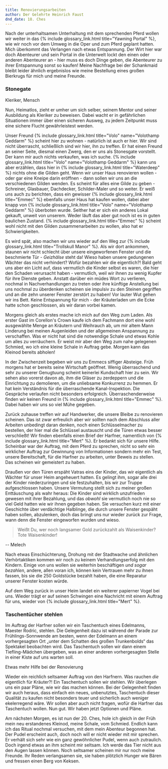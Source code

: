 ```yaml
---
title: Renovierungsarbeiten
author: Der Gelehrte Heinrich Faust
dnd_date: 18. Ches
---
```


Nach der unterhaltsamen Unterhaltung mit dem sprechenden Pferd wollen wir
weiter in das {% include glossary_link.html title="Yawning Portal" %}, wie wir noch vor dem Umweg in die Oper und zum
Pferd geplant hatten. Mich überkommt das Verlangen nach etwas Entspannung. Der
Wirt hier war doch Abenteurer und sein Portal in die Unterwelt lockt den einen
oder anderen Abenteurer an - hier muss es doch Dinge geben, die Abenteurer zu
ihrer Entspannung sonst so kaufen! Meine Nachfrage bei der Schankmaid bleibt
leider ähnlich ergebnislos wie meine Bestellung eines großen Bierkrugs für mich
und meine Freunde.

<!-- more -->

<div class="infobox char">
  <h3>Stonegate</h3>
  <p class="class">Kleriker, Mensch</p>
  <p>Nun, Heimatlos, zieht er umher um sich selber, seinem Mentor und seiner
  Ausbildung als Kleriker zu beweisen. Dabei wacht er in gefährlichen Situationen
  immer über einen sicheren Ausweg, zu jedem Zeitpunkt muss eine sichere Flucht
  gewährleistest werden.</p>
</div>

Unser Freund {% include glossary_link.html title="Volo" name="Volothamp Geddarm" %} scheint hier zu wohnen - natürlich ist auch er hier. Wir sind
nicht überrascht, schließlich sind wir hier, ihn zu treffen. Er hat einen
Freund an seiner Seite, diesmal einen Zwerg, den er uns als Stonesgate
vorstellt. Der kann mir auch nichts verkaufen, was ich suche. {% include glossary_link.html title="Volo" name="Volothamp Geddarm" %} kann uns
aber erzählen, dass hier in {% include glossary_link.html title="Waterdeep" %} nichts ohne die Gilden geht. Wenn wir
unser Haus renovieren wollen - oder gar eine Kneipe darin eröffnen - dann
sollen wir uns an die verschiedenen Gilden wenden. Es scheint für alles eine
Gilde zu geben - Schreiner, Glasbauer, Dachdecker, Schilder-Maler und so
weiter. Er weiß uns auch zu berichten, dass ein gewisser {% include glossary_link.html title="Emmec" %} ebenfalls unser
Haus hat kaufen wollen, dabei aber knapp von {% include glossary_link.html title="Volo" name="Volothamp Geddarm" %} überboten wurde. Seither hat
er sich ein anderes Lokal gekauft, unweit von unserem. Weder läuft das aber gut
noch ist es in guten baulichen Zustand. {% include glossary_link.html title="Emmec" %} scheint wohl nicht mit den Gilden
zusammenarbeiten zu wollen, also hat er Schwierigkeiten.

Es wird spät, also machen wir uns wieder auf den Weg zur {% include glossary_link.html title="Trollskull Manor" %}. Als
wir dort ankommen, staunen wir nicht schlecht über unsere eingeworfenen Fenster
und die beschmierte Tür - *Geizhälse* steht da! Wieso haben unsere gedungenen
Wächter das nicht verhindert? Wofür bezahlen wir die eigentlich?! Bald geht uns
aber ein Licht auf, dass vermutlich die Kinder selbst es waren, die hier den
Schaden verursacht haben - vermutlich, weil wir ihnen zu wenig Kupfer für ihre
Dienste geben. Anstatt darüber ein müdes Wort zu verlieren, nochmal in
Nachverhandlungen zu treten oder ihre künftige Anstellung bei uns nochmal zu
überdenken scheinen sie impulsiv zu den Steinen gegriffen und an die zehn
unserer Fenster zerstört zu haben! Vor lauter Wut gehen wir ins Bett. Keine
Entspannung für mich - der Kräuterladen um die Ecke hatte schon geschlossen,
als wir daran vorbei kamen.

Morgens gleich als erstes mache ich mich auf den Weg zum Laden. Als erster Gast
im Corellon's Crown kaufe ich dem Fachmann dort eine wohl ausgewählte Menge an
Kräutern und Weihrauch ab, um mir altem Mann Linderung bei meinen Augenleiden
und der allgemeinen Anspannung zu verschaffen. Was er nicht hat sind die
notwendige Schale und etwas Kohle um alles zu verräuchern. Er weist mir aber
den Weg zum nahe gelegenen Schmied, wo ich eine kleine Schale in Auftrag gebe.
Morgen kann das Kleinod bereits abholen!

In der Zwischenzeit begeben wir uns zu Emmecs siffiger Absteige. Früh morgens
hat er bereits seine Wirtschaft geöffnet. Wenig überraschend und sehr zu
unserer Genugtuung scheint keinerlei Kundschaft hier zu sein. Wir sehen also
vorerst davon ab, ihm die Gläser zu zerdeppern und die Einrichtung zu
demolieren, um die unliebsame Konkurrenz zu hemmen. Er hat kein Verständnis für
die überraschende Kanal-Inspektion. Die Gespräche verlaufen nicht besonders
erfolgreich. Überraschenderweise finden wir keinen Freund in {% include glossary_link.html title="Emmec" %}. Dabei haben
wir uns so viel Mühe gegeben.

Zurück zuhause treffen wir auf Handwerker, die unsere Bleibe zu renovieren
scheinen. Das ist zwar erfreulich aber wir sollten nach dem Abschluss aller
Arbeiten unbedingt daran denken, noch einen Schlüsselmacher zu bestellen, der
hier mal die Schlüssel austauscht und die Türen etwas besser verschließt! Wir
finden ebenfalls einen Brief der Harfner, namentlich von {% include glossary_link.html title="Mert" %}. Er bedankt sich
für unsere Hilfe. Scheinbar war der Auftrag, mit dem Pferd zu sprechen, nicht
so sehr ein wirklicher Auftrag zur Gewinnung von Informationen sondern mehr ein
Test, unsere Bereitschaft, für die Harfner zu arbeiten, unter Beweis zu
stellen. Das scheinen wir gemeistert zu haben.

Draußen vor den Türen erspäht Vatras eins der Kinder, das wir eigentlich als
Wächter für unser Heim angeheuert hatten. Es gelingt ihm, sogar alle drei der
Kinder niederzuringen und sie festzuhalten, bis wir zur Truppe aufgeschlossen
haben. Unsere Vermutung stellt sich zu meiner großen Enttäuschung als wahr
heraus: Die Kinder sind wirklich unzufrieden gewesen mit ihrer Bezahlung, und
das *obwohl* sie vermutlich noch nie so viel Geld hatten wie wir ihnen gegeben
haben. Sie versuchen kurz mit einer Geschichte über verdächtige Halblinge, die
durch unsere Fenster gespäht haben sollen, abzulenken, doch das bringt uns nur wieder
zurück zur Frage, wann denn die Fenster eingeworfen wurden und wieso.

> Weißt Du, wer noch langsamer Gold zurückzahlt als Waisenkinder? Tote Waisenkinder!

-- Melech

Nach etwas Einschüchterung, Drohung mit der Stadtwache und ähnlichen
Verhörtaktiken kommen wir noch zu keinem Verhandlungserfolg mit den Kindern.
Einige von uns wollen sie weiterhin beschäftigen *und sogar bezahlen*, andere,
allen voran ich, können kein Vertrauen mehr zu ihnen fassen, bis sie die 250
Goldstücke bezahlt haben, die eine Reparatur unserer Fenster kosten würde.

Auf dem Weg zurück in unser Heim landet ein weiterer papierner Vogel bei uns.
Wieder trägt er auf seinen Schwingen eine Nachricht mit einem Auftrag für uns,
wieder von {% include glossary_link.html title="Mert" %}.

<div class="infobox quest">
<h3>Taschentücher stehlen</h3>
  <p>Im Auftrag der
     Harfner sollen wir ein Taschentuch eines Edelmanns, Maester Rodric, stehlen.
     Die Gelegenheit dazu ist während der Parade zur Frühlings-Sonnwende am
     besten, wenn der Edelmann an einem vorhergesagten Ort „unter dem Schatten
     des großen Trunkenbolds“ das Spektakel beobachten wird. Das Taschentuch
     sollen wir dann einem Tiefling-Mädchen übergeben, was an einer anderen
     vorhergesagten Stelle in einer Kiste auf uns warten soll.
  </p>
  <p class="reward">Etwas mehr Hilfe bei der Renovierung</p>
</div>

Wieder ein reichlich seltsamer Auftrag von den Harfnern. Was rauchen *die*
eigentlich für Kräuter?! Ein Taschentuch sollen wir stehlen. Wir überlegen uns
ein paar Pläne, wie wir das machen können. Bei der Gelegenheit finden wir auch
heraus, dass einfach ein neues, unbenutztes, Taschentuch dieser Qualität zu
kaufen nicht besonders teuer und sicherlich auch weniger ekelerregend wäre. Wir
sollen aber auch nicht fragen, wofür die Harfner das Taschentuch wollen. Nun
gut. Wir haben jetzt Optionen und Pläne.

Am nächsten Morgen, es ist nun der 20. Ches, hole ich gleich in der Früh mein
neu erstandenes Kleinod, meine Schale, vom Schmied. Endlich kann ich das Ritual
nochmal versuchen, mit dem mein Abenteur begonnen hat. Der Pudel erscheint
auch, doch noch will er nicht wieder mit mir sprechen. Er verhält sich sehr wie
ein ganz gewöhnlicher Pudel, wenn auch zutraulich. Doch irgend etwas an ihm
scheint mir seltsam. Ich werde das Tier nicht aus den Augen lassen können. Noch
seltsamer scheinen mir nur noch meine Freunde. Ihr Reden verlangsamen sie, sie
haben plötzlich Hunger wie Bären und fressen einen Berg von Keksen.
